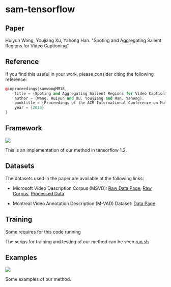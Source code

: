 # sam-tensorflow

## Paper
Huiyun Wang, Youjiang Xu, Yahong Han. "Spoting and Aggregating Salient Regions for Video Captioning"

## Reference
If you find this useful in your work, please consider citing the following reference:
```cpp
@inproceedings{samwangMM18,
    title = {Spoting and Aggregating Salient Regions for Video Captioning},
    author = {Wang, Huiyun and Xu, Youjiang and Han, Yahong},
    booktitle = {Proceedings of the ACM International Conference on Multimedia (ACM MM)},
    year = {2018}
}
```

## Framework
![](https://github.com/HuiyunWang/sam-tensorflow/blob/master/figure/framework.png)

This is an implementation of our method in tensorflow 1.2.

## Datasets
The datasets used in the paper are available at the following links:

* Microsoft Video Description Corpus (MSVD):
[Raw Data Page](http://www.cs.utexas.edu/users/ml/clamp/videoDescription/), [Raw Corpus](https://www.microsoft.com/en-us/download/details.aspx?id=52422&from=http%3A%2F%2Fresearch.microsoft.com%2Fen-us%2Fdownloads%2F38cf15fd-b8df-477e-a4e4-a4680caa75af%2Fdefault.aspx), [Processed Data](https://www.dropbox.com/sh/4ecwl7zdha60xqo/AAC_TAsR7SkEYhkSdAFKcBlMa?dl=0)

* Montreal Video Annotation Description (M-VAD) Dataset:
[Data Page](http://www.mila.umontreal.ca/Home/public-datasets/montreal-video-annotation-dataset)

## Training
Some requires for this code running

The scrips for training and testing of our method can be seen [run.sh](https://github.com/HuiyunWang/sam-tensorflow/blob/master/run.sh)


## Examples
![](https://github.com/HuiyunWang/sam-tensorflow/blob/master/figure/visualization.png)

Some examples of our method.
